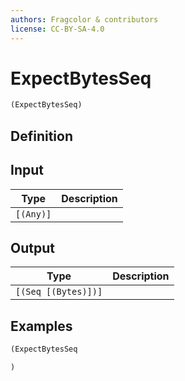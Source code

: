 ```yaml
---
authors: Fragcolor & contributors
license: CC-BY-SA-4.0
---
```



# ExpectBytesSeq

```clojure
(ExpectBytesSeq)
```


## Definition




## Input

| Type | Description |
|------|-------------|
| `[(Any)]` |  |


## Output

| Type | Description |
|------|-------------|
| `[(Seq [(Bytes)])]` |  |


## Examples

```clojure
(ExpectBytesSeq

)
```
